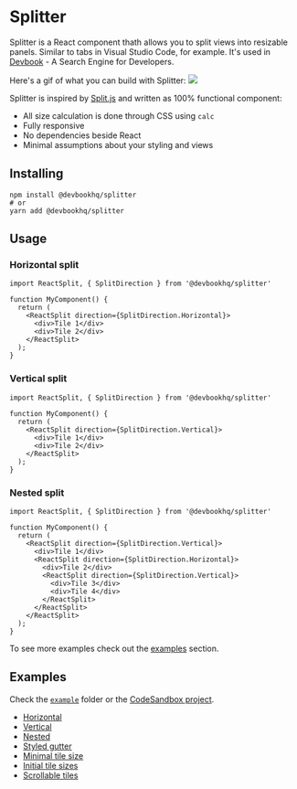 # Splitter
Splitter is a React component thath allows you to split views into resizable panels. Similar to tabs in Visual Studio Code, for example. It's used in [Devbook](https://usedevbook.com) - A Search Engine for Developers.

Here's a gif of what you can build with Splitter:
![](example.gif)

Splitter is inspired by [Split.js](https://split.js.org/) and written as 100% functional component:
- All size calculation is done through CSS using `calc`
- Fully responsive
- No dependencies beside React
- Minimal assumptions about your styling and views

## Installing
```
npm install @devbookhq/splitter
# or
yarn add @devbookhq/splitter
```

## Usage

### Horizontal split
```tsx
import ReactSplit, { SplitDirection } from '@devbookhq/splitter'

function MyComponent() {
  return (
    <ReactSplit direction={SplitDirection.Horizontal}>
      <div>Tile 1</div>
      <div>Tile 2</div>
    </ReactSplit>
  );
}
```

### Vertical split
```tsx
import ReactSplit, { SplitDirection } from '@devbookhq/splitter'

function MyComponent() {
  return (
    <ReactSplit direction={SplitDirection.Vertical}>
      <div>Tile 1</div>
      <div>Tile 2</div>
    </ReactSplit>
  );
}
```

### Nested split
```tsx
import ReactSplit, { SplitDirection } from '@devbookhq/splitter'

function MyComponent() {
  return (
    <ReactSplit direction={SplitDirection.Vertical}>
      <div>Tile 1</div>
      <ReactSplit direction={SplitDirection.Horizontal}>
        <div>Tile 2</div>
        <ReactSplit direction={SplitDirection.Vertical}>
          <div>Tile 3</div>
          <div>Tile 4</div>
        </ReactSplit>
      </ReactSplit>
    </ReactSplit>
  );
}
```


To see more examples check out the [examples](#Example) section.

## Examples
Check the [`example`](./example/src/App.tsx) folder or the [CodeSandbox project]().
- [Horizontal](./example/src/HorizontalSplit/index.tsx)
- [Vertical](./example/src/VerticalSplit/index.tsx)
- [Nested](./example/src/NestedSplit/index.tsx)
- [Styled gutter](./example/src/StyledGutter/index.tsx)
- [Minimal tile size](./example/src/MinSize/index.tsx)
- [Initial tile sizes](./example/src/InitialSizes/index.tsx)
- [Scrollable tiles](./example/src/ScrollableChildren/index.tsx)

